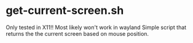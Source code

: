 # get-current-screen.sh
Only tested in X11!! Most likely won't work in wayland 
Simple script that returns the the current screen based on mouse position.
